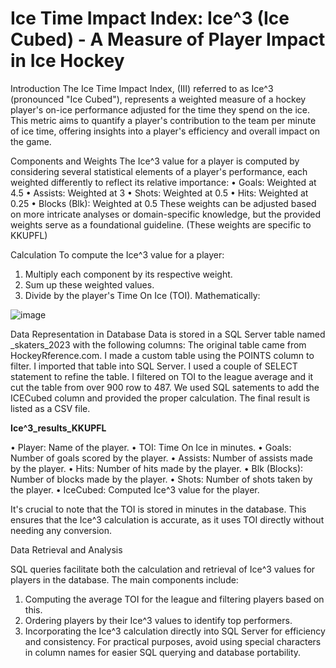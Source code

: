 # Ice Time Impact Index: Ice^3 (Ice Cubed) - A Measure of Player Impact in Ice Hockey
Introduction
The Ice Time Impact Index, (III) referred to as Ice^3 (pronounced "Ice Cubed"), represents a weighted measure of a hockey player's on-ice performance adjusted for the time they spend on the ice. This metric aims to quantify a player's contribution to the team per minute of ice time, offering insights into a player's efficiency and overall impact on the game. 


Components and Weights
The Ice^3 value for a player is computed by considering several statistical elements of a player's performance, each weighted differently to reflect its relative importance:
•	Goals: Weighted at 4.5
•	Assists: Weighted at 3
•	Shots: Weighted at 0.5
•	Hits: Weighted at 0.25
•	Blocks (Blk): Weighted at 0.5
These weights can be adjusted based on more intricate analyses or domain-specific knowledge, but the provided weights serve as a foundational guideline. (These weights are specific to KKUPFL) 


Calculation
To compute the Ice^3 value for a player:
1.	Multiply each component by its respective weight.
2.	Sum up these weighted values.
3.	Divide by the player's Time On Ice (TOI).
Mathematically:

![image](https://github.com/patrickhoward-data/IceCubed_KKUPFL/assets/104926142/1e20e153-8795-4357-8a10-e1284a8ac32e)

 
Data Representation in Database
Data is stored in a SQL Server table named _skaters_2023 with the following columns: The original table came from HockeyRference.com. I made a custom table using the POINTS column to filter. I imported that table into SQL Server. I used a couple of SELECT statement to refine the table. I filtered on TOI to the league average and it cut the table from over 900 row to 487. 
We used SQL satements to add the ICECubed column and provided the proper calculation. The final result is listed as a CSV file.    

__Ice^3_results_KKUPFL__

•	Player: Name of the player.
•	TOI: Time On Ice in minutes.
•	Goals: Number of goals scored by the player.
•	Assists: Number of assists made by the player.
•	Hits: Number of hits made by the player.
•	Blk (Blocks): Number of blocks made by the player.
•	Shots: Number of shots taken by the player.
•	IceCubed: Computed Ice^3 value for the player.

It's crucial to note that the TOI is stored in minutes in the database. This ensures that the Ice^3 calculation is accurate, as it uses TOI directly without needing any conversion.

Data Retrieval and Analysis

SQL queries facilitate both the calculation and retrieval of Ice^3 values for players in the database. The main components include:
1.	Computing the average TOI for the league and filtering players based on this.
2.	Ordering players by their Ice^3 values to identify top performers.
3.	Incorporating the Ice^3 calculation directly into SQL Server for efficiency and consistency.
For practical purposes, avoid using special characters in column names for easier SQL querying and database portability.

